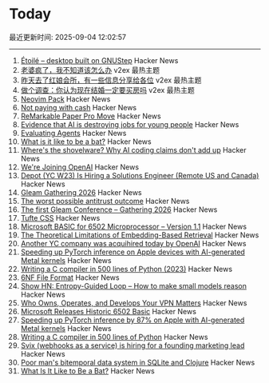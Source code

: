 # Today

最近更新时间: 2025-09-04 12:02:57

--- 
1. [Étoilé – desktop built on GNUStep](http://etoileos.com/) Hacker News
2. [老婆疯了，我不知道该怎么办](https://www.v2ex.com/t/1156983) v2ex 最热主题
3. [昨天去了红娘会所，有一些信息分享给各位](https://www.v2ex.com/t/1156960) v2ex 最热主题
4. [做个调查：你认为现在结婚一定要买房吗](https://www.v2ex.com/t/1156950) v2ex 最热主题
5. [Neovim Pack](https://neovim.io/doc/user/pack.html#vim.pack) Hacker News
6. [Not paying with cash](https://rubenerd.com/not-paying-with-cash/) Hacker News
7. [ReMarkable Paper Pro Move](https://remarkable.com/products/remarkable-paper/pro-move) Hacker News
8. [Evidence that AI is destroying jobs for young people](https://www.derekthompson.org/p/the-evidence-that-ai-is-destroying) Hacker News
9. [Evaluating Agents](https://aunhumano.com/index.php/2025/09/03/on-evaluating-agents/) Hacker News
10. [What is it like to be a bat?](https://en.wikipedia.org/wiki/What_Is_It_Like_to_Be_a_Bat%3F) Hacker News
11. [Where's the shovelware? Why AI coding claims don't add up](https://mikelovesrobots.substack.com/p/wheres-the-shovelware-why-ai-coding) Hacker News
12. [We're Joining OpenAI](https://www.alexcodes.app/blog/alex-team-joins-openai) Hacker News
13. [Depot (YC W23) Is Hiring a Solutions Engineer (Remote US and Canada)](https://www.ycombinator.com/companies/depot/jobs/U54HGtn-solutions-engineer) Hacker News
14. [Gleam Gathering 2026](https://gleamgathering.com/) Hacker News
15. [The worst possible antitrust outcome](https://pluralistic.net/2025/09/03/unpunishing-process/) Hacker News
16. [The first Gleam Conference – Gathering 2026](https://gleamgathering.com/) Hacker News
17. [Tufte CSS](https://edwardtufte.github.io/tufte-css/) Hacker News
18. [Microsoft BASIC for 6502 Microprocessor – Version 1.1](https://github.com/microsoft/BASIC-M6502) Hacker News
19. [The Theoretical Limitations of Embedding-Based Retrieval](https://www.alphaxiv.org/abs/2508.21038v1) Hacker News
20. [Another YC company was acquihired today by OpenAI](https://www.alexcodes.app/blog/alex-team-joins-openai) Hacker News
21. [Speeding up PyTorch inference on Apple devices with AI-generated Metal kernels](https://gimletlabs.ai/blog/ai-generated-metal-kernels) Hacker News
22. [Writing a C compiler in 500 lines of Python (2023)](https://vgel.me/posts/c500/) Hacker News
23. [6NF File Format](https://habr.com/en/articles/942516/) Hacker News
24. [Show HN: Entropy-Guided Loop – How to make small models reason](https://github.com/monostate/weave-logprobs-reasoning-loop) Hacker News
25. [Who Owns, Operates, and Develops Your VPN Matters](https://www.opentech.fund/news/who-owns-operates-and-develops-your-vpn-matters-an-analysis-of-transparency-vs-anonymity-in-the-vpn-ecosystem-and-implications-for-users/) Hacker News
26. [Microsoft Releases Historic 6502 Basic](https://github.com/microsoft/BASIC-M6502) Hacker News
27. [Speeding up PyTorch inference by 87% on Apple with AI-generated Metal kernels](https://gimletlabs.ai/blog/ai-generated-metal-kernels) Hacker News
28. [Writing a C compiler in 500 lines of Python](https://vgel.me/posts/c500/) Hacker News
29. [Svix (webhooks as a service) is hiring for a founding marketing lead](https://www.svix.com/careers/?ashby_jid=ca9d34d5-94c9-4729-836a-423725ee8b22) Hacker News
30. [Poor man's bitemporal data system in SQLite and Clojure](https://www.evalapply.org/posts/poor-mans-time-oriented-data-system/index.html) Hacker News
31. [What Is It Like to Be a Bat?](https://en.wikipedia.org/wiki/What_Is_It_Like_to_Be_a_Bat%3F) Hacker News
